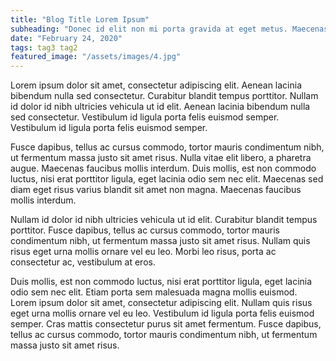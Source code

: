 ```yaml
---
title: "Blog Title Lorem Ipsum"
subheading: "Donec id elit non mi porta gravida at eget metus. Maecenas faucibus mollis interdum. Nullam id dolor id nibh ultricies vehicula ut id elit. Duis mollis, est non commodo luctus, nisi erat porttitor ligula, eget lacinia odio sem nec elit."
date: "February 24, 2020"
tags: tag3 tag2
featured_image: "/assets/images/4.jpg"
---
```

Lorem ipsum dolor sit amet, consectetur adipiscing elit. Aenean lacinia bibendum nulla sed consectetur. Curabitur blandit tempus porttitor. Nullam id dolor id nibh ultricies vehicula ut id elit. Aenean lacinia bibendum nulla sed consectetur. Vestibulum id ligula porta felis euismod semper. Vestibulum id ligula porta felis euismod semper.

Fusce dapibus, tellus ac cursus commodo, tortor mauris condimentum nibh, ut fermentum massa justo sit amet risus. Nulla vitae elit libero, a pharetra augue. Maecenas faucibus mollis interdum. Duis mollis, est non commodo luctus, nisi erat porttitor ligula, eget lacinia odio sem nec elit. Maecenas sed diam eget risus varius blandit sit amet non magna. Maecenas faucibus mollis interdum.

Nullam id dolor id nibh ultricies vehicula ut id elit. Curabitur blandit tempus porttitor. Fusce dapibus, tellus ac cursus commodo, tortor mauris condimentum nibh, ut fermentum massa justo sit amet risus. Nullam quis risus eget urna mollis ornare vel eu leo. Morbi leo risus, porta ac consectetur ac, vestibulum at eros.

Duis mollis, est non commodo luctus, nisi erat porttitor ligula, eget lacinia odio sem nec elit. Etiam porta sem malesuada magna mollis euismod. Lorem ipsum dolor sit amet, consectetur adipiscing elit. Nullam quis risus eget urna mollis ornare vel eu leo. Vestibulum id ligula porta felis euismod semper. Cras mattis consectetur purus sit amet fermentum. Fusce dapibus, tellus ac cursus commodo, tortor mauris condimentum nibh, ut fermentum massa justo sit amet risus.